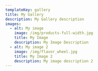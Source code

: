 ```yaml
---
templateKey: gallery
title: My Gallery
description: My Gallery description
images:
  - alt: My image
    image: /img/products-full-width.jpg
    title: My Image
    description: My Image Description
  - alt: My image 2
    image: /img/flavor_wheel.jpg
    title: My Image 2
    description: My image description 2
---
```


